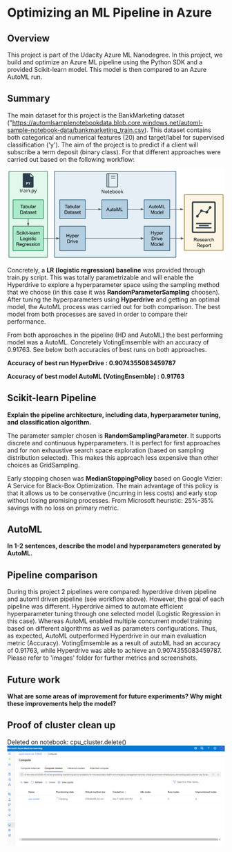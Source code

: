 # Optimizing an ML Pipeline in Azure

## Overview
This project is part of the Udacity Azure ML Nanodegree.
In this project, we build and optimize an Azure ML pipeline using the Python SDK and a provided Scikit-learn model.
This model is then compared to an Azure AutoML run.

## Summary
The main dataset for this project is the BankMarketing dataset ("https://automlsamplenotebookdata.blob.core.windows.net/automl-sample-notebook-data/bankmarketing_train.csv). This dataset contains both categorical and numerical features (20) and target/label for supervised classification ('y'). The aim of the project is to predict if a client will subscribe a term deposit (binary class). For that different approaches were carried out based on the following workflow: 

![GitHub pipeline](/images/creating-and-optimizing-an-ml-pipeline.png)

Concretely, a **LR (logistic regression) baseline** was provided through train.py script. This was totally parametrizable and will enable the Hyperdrive to explore a hyperparameter space using the sampling method that we choose (in this case it was **RandomParameterSampling** choosen). After tuning the hyperparameters using **Hyperdrive** and getting an optimal model, the AutoML process was carried out for both comparison. The best model from both processes are saved in order to compare their performance. 




From both approaches in the pipeline (HD and AutoML) the best performing model was a AutoML. Concretely VotingEmsemble with an accuracy of 0.91763. See below both accuracies of best runs on both approaches.

**Accuracy of best run HyperDrive : 0.9074355083459787**

**Accuracy of best model AutoML (VotingEnsemble) : 0.91763**




## Scikit-learn Pipeline
**Explain the pipeline architecture, including data, hyperparameter tuning, and classification algorithm.**



The parameter sampler chosen is **RandomSamplingParameter**. It supports discrete and continuous hyperparameters. It is perfect for first approaches and for non exhaustive search space exploration (based on sampling distribution selected). This makes this approach less expensive than other choices as GridSampling.

Early stopping chosen was **MedianStoppingPolicy** based on Google Vizier: A Service for Black-Box Optimization. The main advantage of this policy is that it allows us to be conservative (incurring in less costs) and early stop without losing promising processes. From Microsoft heuristic: 25%-35% savings with no loss on primary metric.


## AutoML
**In 1-2 sentences, describe the model and hyperparameters generated by AutoML.**

## Pipeline comparison

During this project 2 pipelines were compared: hyperdrive driven pipeline and automl driven pipeline (see workflow above). However, the goal of each pipeline was different. Hyperdrive aimed to automate efficient hyperparameter tuning through one selected model (Logistic Regression in this case). Whereas AutoML enabled multiple concurrent model training based on different algorithms as well as parameters configurations. 
Thus, as expected, AutoML outperformed Hyperdrive in our main evaluation metric (Accuracy). VotingEmsemble as a result of autoML had an accuracy of 0.91763, while Hyperdrive was able to achieve an 0.9074355083459787. 
Please refer to 'images' folder for further metrics and screenshots.


## Future work
**What are some areas of improvement for future experiments? Why might these improvements help the model?**

## Proof of cluster clean up
Deleted on notebook: cpu_cluster.delete()
![GitHub cluster_proof](/images/resource_delete_proof.png)

